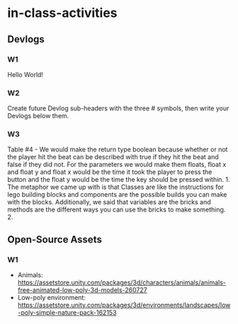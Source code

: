 # in-class-activities
## Devlogs
### W1
Hello World!
### W2
Create future Devlog sub-headers with the three # symbols, then write your Devlogs below them.
### W3
Table #4 - We would make the return type boolean because whether or not the player hit the beat can be described with true if they hit the beat and false if they did not. For the parameters we would make them floats, float x and float y and float x would be the time it took the player to press the button and the float y would be the time the key should be pressed within. 1. The metaphor we came up with is that Classes are like the instructions for lego building blocks and components are the possible builds you can make with the blocks. Additionally, we said that variables are the bricks and methods are the different ways you can use the bricks to make something. 2.  

## Open-Source Assets
### W1
- Animals: https://assetstore.unity.com/packages/3d/characters/animals/animals-free-animated-low-poly-3d-models-260727 
- Low-poly environment: https://assetstore.unity.com/packages/3d/environments/landscapes/low-poly-simple-nature-pack-162153 